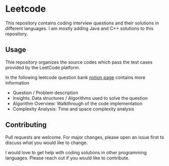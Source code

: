 # Leetcode

This repository contains coding interview questions and their solutions in different languages. I am mostly adding Java and C++ solutions to this repository.

## Usage

Thie repository organizes the source codes which pass the test cases provided by the LeetCode platform. 

In the following leetcode question bank [notion page](https://springbound.notion.site/leetcode-question-bank) contains more information
- Question / Problem description
- Insights: Data structures / Algorithms used to solve the question
- Algorithm Overview: Walkthrough of the code implementation
- Complexity Analysis: Time and space complexity analysis

## Contributing

Pull requests are welcome. For major changes, please open an issue first to discuss what you would like to change.

I would love to get help with coding solutions in other programming languages. Please reach out if you would like to contribute.
